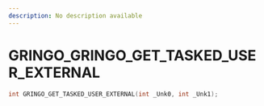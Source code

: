 ```yaml
---
description: No description available 
---
```


# GRINGO\_GRINGO_GET_TASKED_USER_EXTERNAL

```cpp
int GRINGO_GET_TASKED_USER_EXTERNAL(int _Unk0, int _Unk1);
```